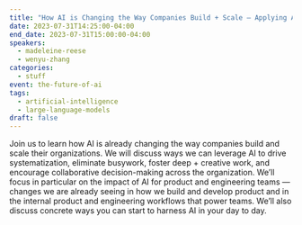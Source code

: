 ```yaml
---
title: "How AI is Changing the Way Companies Build + Scale — Applying AI to Internal Operations and Workflows"
date: 2023-07-31T14:25:00-04:00
end_date: 2023-07-31T15:00:00-04:00
speakers:
  - madeleine-reese
  - wenyu-zhang
categories:
  - stuff
event: the-future-of-ai
tags:
  - artificial-intelligence
  - large-language-models
draft: false
---
```


Join us to learn how AI is already changing the way companies build and scale their organizations. We will discuss ways we can leverage AI to drive systematization, eliminate busywork, foster deep + creative work, and encourage collaborative decision-making across the organization. We’ll focus in particular on the impact of AI for product and engineering teams — changes we are already seeing in how we build and develop product and in the internal product and engineering workflows that power teams. We’ll also discuss concrete ways you can start to harness AI in your day to day.

